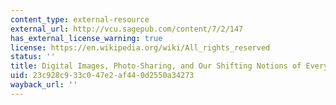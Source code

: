 ```yaml
---
content_type: external-resource
external_url: http://vcu.sagepub.com/content/7/2/147
has_external_license_warning: true
license: https://en.wikipedia.org/wiki/All_rights_reserved
status: ''
title: Digital Images, Photo-Sharing, and Our Shifting Notions of Everyday Aesthetics
uid: 23c928c9-33c0-47e2-af44-0d2550a34273
wayback_url: ''
---
```

